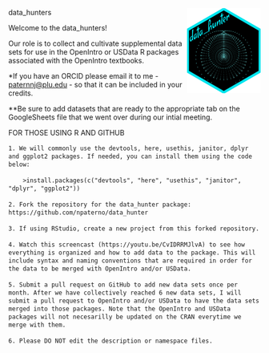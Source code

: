 data_hunters <a href="https://www.openintro.org/"><img src="man/figures/data_hunter.png" align="right" height="170"></a>

Welcome to the data_hunters!

Our role is to collect and cultivate supplemental data sets for use in the OpenIntro or USData R packages associated with the OpenIntro textbooks. 

*If you have an ORCID please email it to me - paternnj@plu.edu - so that it can be included in your credits.

**Be sure to add datasets that are ready to the appropriate tab on the GoogleSheets file that we went over during our intial meeting.

FOR THOSE USING R AND GITHUB

	1. We will commonly use the devtools, here, usethis, janitor, dplyr and ggplot2 packages. If needed, you can install them using the code below:

		>install.packages(c("devtools", "here", "usethis", "janitor", "dplyr", "ggplot2"))

	2. Fork the repository for the data_hunter package: https://github.com/npaterno/data_hunter
	
	3. If using RStudio, create a new project from this forked repository. 

	4. Watch this screencast (https://youtu.be/CvIDRRMJlvA) to see how everything is organized and how to add data to the package. This will include syntax and naming conventions that are required in order for the data to be merged with OpenIntro and/or USData.

	5. Submit a pull request on GitHub to add new data sets once per month. After we have collectively reached 6 new data sets, I will submit a pull request to OpenIntro and/or USData to have the data sets merged into those packages. Note that the OpenIntro and USData packages will not necesarilly be updated on the CRAN everytime we merge with them. 

	6. Please DO NOT edit the description or namespace files.
